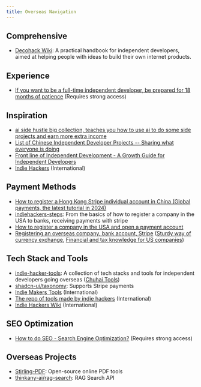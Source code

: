```yaml
---
title: Overseas Navigation
---
```


## Comprehensive

- [Decohack Wiki](https://wiki.decohack.com/): A practical handbook for independent developers, aimed at helping people with ideas to build their own internet products.

## Experience

- [If you want to be a full-time independent developer, be prepared for 18 months of patience](https://twitter.com/bestlacklock/status/1772091747545539064) (Requires strong access)

## Inspiration

- [ai side hustle big collection, teaches you how to use ai to do some side projects and earn more extra income](https://github.com/bleedline/aimoneyhunter)
- [List of Chinese Independent Developer Projects -- Sharing what everyone is doing](https://github.com/1c7/chinese-independent-developer)
- [Front line of Independent Development - A Growth Guide for Independent Developers](https://www.91wink.com/)
- [Indie Hackers](https://www.indiehackers.com/) (International)

## Payment Methods

- [How to register a Hong Kong Stripe individual account in China (Global payments, the latest tutorial in 2024)](https://mp.weixin.qq.com/s/br0anhSFN8qXlnbogk-sfg)
- [indiehackers-steps](https://github.com/hua1995116/indiehackers-steps): From the basics of how to register a company in the USA to banks, receiving payments with stripe
- [How to register a company in the USA and open a payment account](https://mp.weixin.qq.com/s/flcEPDnop93okNBBf9RZsQ)
- [Registering an overseas company, bank account, Stripe](https://m.okjike.com/originalPosts/64d4e94e58c9056cf4fed028?s=eyJ1IjoiNjJhYTljZTI2N2YwNTAwMDExNDYwOTE5IiwiZCI6NH0%3D) ([Sturdy way of currency exchange](https://twitter.com/zhufengme/status/1706971107885265405), [Financial and tax knowledge for US companies](https://twitter.com/hawstein/status/1714157295419179120))

## Tech Stack and Tools

- [indie-hacker-tools](https://github.com/weijunext/indie-hacker-tools): A collection of tech stacks and tools for independent developers going overseas ([Chuhai Tools](https://chuhai.tools/))
- [shadcn-ui/taxonomy](https://github.com/shadcn-ui/taxonomy): Supports Stripe payments
- [Indie Makers Tools](https://www.indiemakers.tools/) (International)
- [The repo of tools made by indie hackers](https://www.indiehacker.tools/) (International)
- [Indie Hackers Wiki](https://indiehackers.wiki/) (International)

## SEO Optimization

- [How to do SEO - Search Engine Optimization?](https://twitter.com/Yangyixxxx/status/1772270074516410716) (Requires strong access)

## Overseas Projects

- [Stirling-PDF](https://github.com/Stirling-Tools/Stirling-PDF): Open-source online PDF tools
- [thinkany-ai/rag-search](https://github.com/thinkany-ai/rag-search?tab=readme-ov-file): RAG Search API